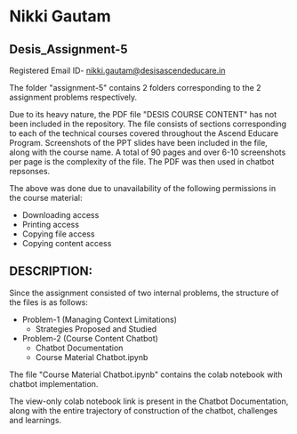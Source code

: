 # Nikki Gautam
## Desis_Assignment-5

Registered Email ID- nikki.gautam@desisascendeducare.in

The folder "assignment-5" contains 2 folders corresponding to the 2 assignment problems respectively.

Due to its heavy nature, the PDF file "DESIS COURSE CONTENT" has not been included in the repository. The file consists of sections corresponding to each of the technical courses covered throughout the Ascend Educare Program. Screenshots of the PPT slides have been included in the file, along with the course name. A total of 90 pages and over 6-10 screenshots per page is the complexity of the file.
The PDF was then used in chatbot repsonses. 

The above was done due to unavailability of the following permissions in the course material:
- Downloading access
- Printing access
- Copying file access
- Copying content access


## DESCRIPTION:
Since the assignment consisted of two internal problems, the structure of the files is as follows:
- Problem-1 (Managing Context Limitations)
  - Strategies Proposed and Studied
- Problem-2 (Course Content Chatbot)
  - Chatbot Documentation
  - Course Material Chatbot.ipynb
  
The file "Course Material Chatbot.ipynb" contains the colab notebook with chatbot implementation.

The view-only colab notebook link is present in the Chatbot Documentation, along with the entire trajectory of construction of the chatbot, challenges and learnings.
